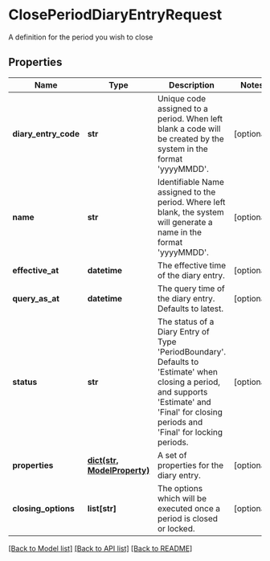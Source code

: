 # ClosePeriodDiaryEntryRequest

A definition for the period you wish to close

## Properties
Name | Type | Description | Notes
------------ | ------------- | ------------- | -------------
**diary_entry_code** | **str** | Unique code assigned to a period. When left blank a code will be created by the system in the format &#39;yyyyMMDD&#39;. | [optional] 
**name** | **str** | Identifiable Name assigned to the period. Where left blank, the system will generate a name in the format &#39;yyyyMMDD&#39;. | [optional] 
**effective_at** | **datetime** | The effective time of the diary entry. | [optional] 
**query_as_at** | **datetime** | The query time of the diary entry. Defaults to latest. | [optional] 
**status** | **str** | The status of a Diary Entry of Type &#39;PeriodBoundary&#39;. Defaults to &#39;Estimate&#39; when closing a period, and supports &#39;Estimate&#39; and &#39;Final&#39; for closing periods and &#39;Final&#39; for locking periods. | [optional] 
**properties** | [**dict(str, ModelProperty)**](ModelProperty.md) | A set of properties for the diary entry. | [optional] 
**closing_options** | **list[str]** | The options which will be executed once a period is closed or locked. | [optional] 

[[Back to Model list]](../README.md#documentation-for-models) [[Back to API list]](../README.md#documentation-for-api-endpoints) [[Back to README]](../README.md)


